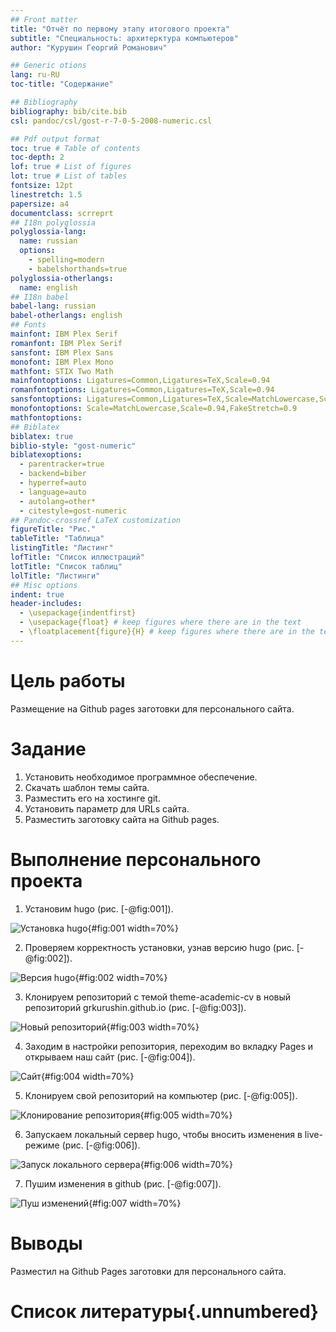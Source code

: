 ```yaml
---
## Front matter
title: "Отчёт по первому этапу итогового проекта"
subtitle: "Специальность: архитерктура компьютеров"
author: "Курушин Георгий Романович"

## Generic otions
lang: ru-RU
toc-title: "Содержание"

## Bibliography
bibliography: bib/cite.bib
csl: pandoc/csl/gost-r-7-0-5-2008-numeric.csl

## Pdf output format
toc: true # Table of contents
toc-depth: 2
lof: true # List of figures
lot: true # List of tables
fontsize: 12pt
linestretch: 1.5
papersize: a4
documentclass: scrreprt
## I18n polyglossia
polyglossia-lang:
  name: russian
  options:
	- spelling=modern
	- babelshorthands=true
polyglossia-otherlangs:
  name: english
## I18n babel
babel-lang: russian
babel-otherlangs: english
## Fonts
mainfont: IBM Plex Serif
romanfont: IBM Plex Serif
sansfont: IBM Plex Sans
monofont: IBM Plex Mono
mathfont: STIX Two Math
mainfontoptions: Ligatures=Common,Ligatures=TeX,Scale=0.94
romanfontoptions: Ligatures=Common,Ligatures=TeX,Scale=0.94
sansfontoptions: Ligatures=Common,Ligatures=TeX,Scale=MatchLowercase,Scale=0.94
monofontoptions: Scale=MatchLowercase,Scale=0.94,FakeStretch=0.9
mathfontoptions:
## Biblatex
biblatex: true
biblio-style: "gost-numeric"
biblatexoptions:
  - parentracker=true
  - backend=biber
  - hyperref=auto
  - language=auto
  - autolang=other*
  - citestyle=gost-numeric
## Pandoc-crossref LaTeX customization
figureTitle: "Рис."
tableTitle: "Таблица"
listingTitle: "Листинг"
lofTitle: "Список иллюстраций"
lotTitle: "Список таблиц"
lolTitle: "Листинги"
## Misc options
indent: true
header-includes:
  - \usepackage{indentfirst}
  - \usepackage{float} # keep figures where there are in the text
  - \floatplacement{figure}{H} # keep figures where there are in the text
---
```


# Цель работы

Размещение на Github pages заготовки для персонального сайта.

# Задание

1. Установить необходимое программное обеспечение.
2. Скачать шаблон темы сайта.
3. Разместить его на хостинге git.
4. Установить параметр для URLs сайта.
5. Разместить заготовку сайта на Github pages.

# Выполнение персонального проекта

1. Установим hugo (рис. [-@fig:001]).

![Установка hugo](image/report1.png){#fig:001 width=70%}

2. Проверяем корректность установки, узнав версию hugo (рис. [-@fig:002]).

![Версия hugo](image/report2.png){#fig:002 width=70%}

3. Клонируем репозиторий с темой theme-academic-cv в новый репозиторий grkurushin.github.io (рис. [-@fig:003]).

![Новый репозиторий](image/report3.png){#fig:003 width=70%}

4. Заходим в настройки репозитория, переходим во вкладку Pages и открываем наш сайт (рис. [-@fig:004]).

![Сайт](image/report4.png){#fig:004 width=70%}

5. Клонируем свой репозиторий на компьютер (рис. [-@fig:005]).

![Клонирование репозитория](image/report5.png){#fig:005 width=70%}

6. Запускаем локальный сервер hugo, чтобы вносить изменения в live-режиме (рис. [-@fig:006]).

![Запуск локального сервера](image/report6.png){#fig:006 width=70%}

7. Пушим изменения в github (рис. [-@fig:007]).

![Пуш изменений](image/report7.png){#fig:007 width=70%}

# Выводы

Разместил на Github Pages заготовки для персонального сайта.

# Список литературы{.unnumbered}

